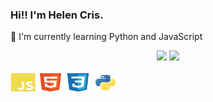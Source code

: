 <h3>Hi!! I'm Helen Cris.</h3>

🌱 I'm currently learning Python and JavaScript
<div align="center">
  <img height="170em" src="https://github-readme-stats.vercel.app/api?username=HelenCris&show_icons=true&theme=dracula&include_all_commits=true&count_private=false"/>
  <img height="170em"  src="https://github-readme-stats.vercel.app/api/top-langs/?username=HelenCris&layout=compact&langs_count=7&theme=dracula"/>
</div>
<div style="display: inline_block"><br>
  <img align="center" alt="Rafa-Js" height="30" width="40" src="https://raw.githubusercontent.com/devicons/devicon/master/icons/javascript/javascript-plain.svg">
  <img align="center" alt="Rafa-HTML" height="30" width="40" src="https://raw.githubusercontent.com/devicons/devicon/master/icons/html5/html5-original.svg">
  <img align="center" alt="Rafa-CSS" height="30" width="40" src="https://raw.githubusercontent.com/devicons/devicon/master/icons/css3/css3-original.svg">
  <img align="center" alt="Rafa-Python" height="30" width="40" src="https://raw.githubusercontent.com/devicons/devicon/master/icons/python/python-original.svg">
</div>
  
